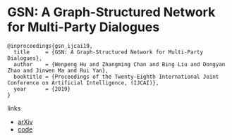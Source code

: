 # GSN: A Graph-Structured Network for Multi-Party Dialogues

```
@inproceedings{gsn_ijcai19,
  title     = {GSN: A Graph-Structured Network for Multi-Party Dialogues},
  author    = {Wenpeng Hu and Zhangming Chan and Bing Liu and Dongyan Zhao and Jinwen Ma and Rui Yan},
  booktitle = {Proceedings of the Twenty-Eighth International Joint Conference on Artificial Intelligence, (IJCAI)},            
  year      = {2019}
}
```

links
- [arXiv](https://arxiv.org/abs/1905.13637)
- [code](https://github.com/morning-dews/GSN-Dialogues)
